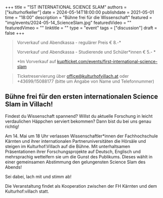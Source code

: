 +++
title = "1ST INTERNATIONAL SCIENCE SLAM"
authors = ["kulturhofkeller"]
date = 2024-05-14T18:00:00
publishdate = 2021-05-01
time = "18:00"
description = "Bühne frei für die Wissenschaft"
featured = "img/events/2024-05-14_ScienceSlam.jpg"
featuredVideo = ""
featuredVimeo = ""
linktitle = ""
type = "event"
tags = ["discussion"]
draft = false
+++

> Vorverkauf und Abendkassa - regulärer Preis € 8.-\*
>
> Vorverkauf und Abendkassa - Studierende und Schüler\*innen € 5.- \*
>
> \*Im Vorverkauf auf [kupfticket.com/events/first-international-science-slam](https://kupfticket.com/events/first-international-science-slam)

> Ticketreservierung über office@kulturhofvillach.at oder +43699/15088177 (bitte um Angabe von Name und Telefonnummer) 


## Bühne frei für den ersten internationalen Science Slam in Villach!

Findest du Wissenschaft spannend? Willst du aktuelle Forschung in leicht verdaulichen Häppchen serviert bekommen? Dann bist du bei uns genau richtig!

Am 14. Mai um 18 Uhr verlassen Wissenschaftler*innen der Fachhochschule Kärnten und ihrer internationalen Partneruniversitäten die Hörsäle und steigen im Kulturhof:Villach auf die Bühne. Mit unterhaltsamen Präsentationen ihrer Forschungsprojekte auf Deutsch, Englisch und mehrsprachig wetteifern sie um die Gunst des Publikums. Dieses wählt in einer gemeinsamen Abstimmung den gelungensten Science Slam des Abends!

Sei dabei, lach mit und stimm ab!

Die Veranstaltung findet als Kooperation zwischen der FH Kärnten und dem Kulturhof:villach statt.
